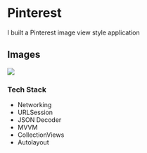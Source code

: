 # Pinterest
I built a Pinterest image view style application

## Images
![](images/image.gif)  

### Tech Stack
- Networking
- URLSession
- JSON Decoder
- MVVM 
- CollectionViews
- Autolayout
